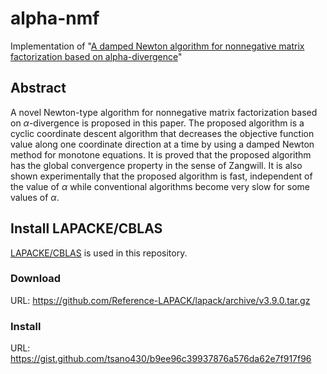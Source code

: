 # alpha-nmf

Implementation of "[A damped Newton algorithm for nonnegative matrix factorization based on alpha-divergence][1]"

Abstract
--------

A novel Newton-type algorithm for nonnegative matrix factorization based on $\alpha$-divergence is proposed in this paper. The proposed algorithm is a cyclic coordinate descent algorithm that decreases the objective function value along one coordinate direction at a time by using a damped Newton method for monotone equations. It is proved that the proposed algorithm has the global convergence property in the sense of Zangwill. It is also shown experimentally that the proposed algorithm is fast, independent of the value of $\alpha$ while conventional algorithms become very slow for some values of $\alpha$. 

Install LAPACKE/CBLAS
---------------------

[LAPACKE/CBLAS][2] is used in this repository. 

### Download 

URL: https://github.com/Reference-LAPACK/lapack/archive/v3.9.0.tar.gz

### Install

URL: https://gist.github.com/tsano430/b9ee96c39937876a576da62e7f917f96

[1]: https://ieeexplore.ieee.org/document/9010306
[2]: http://www.netlib.org/lapack/lapacke.html
[3]: http://www.cl.cam.ac.uk/research/dtg/attarchive/facedatabase.html
[4]: http://glaros.dtc.umn.edu/gkhome/cluto/cluto/overview/
